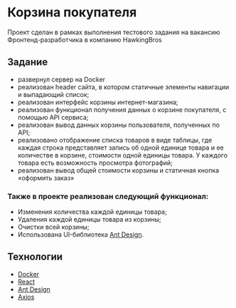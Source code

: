 # Корзина покупателя

Проект сделан в рамках выполнения тестового задания на вакансию Фронтенд-разработчика в компанию HawkingBros

## Задание

- развернул сервер на Docker
- реализован header сайта, в котором статичные элементы навигации и выпадающий список;
- реализован интерфейс корзины интернет-магазина;
- реализован функционал получения данных о корзине покупателя, с помощью API сервиса;
- реализован вывод данных корзины пользователя, полученных по API;
- реализовано отображение списка товаров в виде таблицы, где каждая строка представляет запись об одной единице товара и ее количестве в корзине, стоимости одной единицы товара. У каждого товара есть возможность просмотра фотографий;
- реализован вывод общей стоимости корзины и статичная кнопка «оформить заказ»

### Также в проекте реализован следующий функционал:

- Изменения количества каждой единицы товара;
- Удаления каждой единицы товара из корзины;
- Очистки всей корзины;
- Использована UI-библиотека [Ant Design](https://ant.design/).

## Технологии

- [Docker](https://www.docker.com/)
- [React](https://reactjs.org/)
- [Ant Design](https://ant.design/)
- [Axios](https://axios-http.com/docs/instance)
